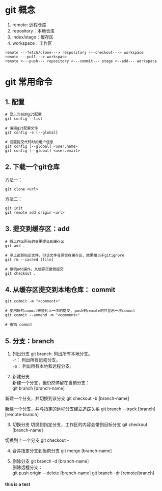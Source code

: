 # git 概念
1. remote: 远程仓库
2. repository：本地仓库
3. index/stage：缓存区
4. workspace：工作区

```
remote ---fetch/clone---> respository ---checkout---> workspace
remote ---pull---> workspace
remote <---push--- repository <---commit--- stage <--add--- workspace
```



# git 常用命令

## 1. 配置
```
# 显示当前的git配置
git config --list

# 编辑git配置文件
git config -e [--global]

# 设置提交代码时的用户信息
git config [--global] <user.name>
git config [--global] <user.email>
```


## 2. 下载一个git仓库
方法一：
```
git clone <url>
```
方法二：
``` 
git init
git remote add origin <url>
```

## 3. 提交到缓存区：add
```
# 将工作区所有的变更提交到缓存区
git add .

# 停止追踪指定文件，但该文件会保留在缓存区，效果相当于gitignore
git rm --cached [file]

# 撤销add操作，从缓存区撤销提交
git checkout .

```

## 4. 从缓存区提交到本地仓库： commit
```
git commit -m "<comment>"

# 使用新的commit来替代上一次的提交, push到remote时只显示一次commit
git commit --ammend -m "<comment>"

# 撤销 commit

```

## 5. 分支：branch
1. 列出分支
git branch: 列出所有本地分支。   
-r： 列出所有远程分支。  
-a： 列出所有本地和远程分支。  

2. 新建分支  
新建一个分支，但仍然停留在当前分支：   
git branch [branch-name]

新建一个分支，并切换到该分支
git checkout -b [branch-name]  

新建一个分支，并与指定的远程分支建立追踪关系
git branch --track [branch] [remote-branch]

3. 切换分支
切换到指定分支，工作区的内容会带到目标分支
git checkout [branch-name]

切换到上一个分支
git checkout -

4. 合并指定分支到当前分支
git merge [branch-name]


5. 删除分支
git branch -d [branch-name]  
删除远程分支：  
git push origin --delete [branch-name]
git branch -dr [remote/branch]   



#### this is a test





